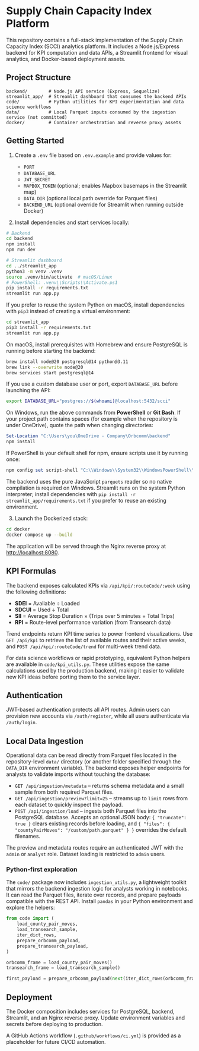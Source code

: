 # Supply Chain Capacity Index Platform

This repository contains a full-stack implementation of the Supply Chain Capacity Index (SCCI) analytics platform. It includes a Node.js/Express backend for KPI computation and data APIs, a Streamlit frontend for visual analytics, and Docker-based deployment assets.

## Project Structure

```
backend/        # Node.js API service (Express, Sequelize)
streamlit_app/  # Streamlit dashboard that consumes the backend APIs
code/           # Python utilities for KPI experimentation and data science workflows
data/           # Local Parquet inputs consumed by the ingestion service (not committed)
docker/         # Container orchestration and reverse proxy assets
```

## Getting Started

1. Create a `.env` file based on `.env.example` and provide values for:
   - `PORT`
   - `DATABASE_URL`
   - `JWT_SECRET`
   - `MAPBOX_TOKEN` (optional; enables Mapbox basemaps in the Streamlit map)
   - `DATA_DIR` (optional local path override for Parquet files)
   - `BACKEND_URL` (optional override for Streamlit when running outside Docker)

2. Install dependencies and start services locally:

```bash
# Backend
cd backend
npm install
npm run dev

# Streamlit dashboard
cd ../streamlit_app
python3 -m venv .venv
source .venv/bin/activate  # macOS/Linux
# PowerShell: .venv\\Scripts\\Activate.ps1
pip install -r requirements.txt
streamlit run app.py
```

If you prefer to reuse the system Python on macOS, install dependencies with `pip3` instead of creating a virtual environment:

```zsh
cd streamlit_app
pip3 install -r requirements.txt
streamlit run app.py
```

On macOS, install prerequisites with Homebrew and ensure PostgreSQL is running before starting the backend:

```bash
brew install node@20 postgresql@14 python@3.11
brew link --overwrite node@20
brew services start postgresql@14
```

If you use a custom database user or port, export `DATABASE_URL` before launching the API:

```zsh
export DATABASE_URL="postgres://$(whoami)@localhost:5432/scci"
```

On Windows, run the above commands from **PowerShell** or **Git Bash**. If your project path contains spaces (for example when the
repository is under OneDrive), quote the path when changing directories:

```powershell
Set-Location "C:\Users\you\OneDrive - Company\Orbcomm\backend"
npm install
```

If PowerShell is your default shell for npm, ensure scripts use it by running once:

```powershell
npm config set script-shell "C:\\Windows\\System32\\WindowsPowerShell\\v1.0\\powershell.exe"
```

The backend uses the pure JavaScript `parquets` reader so no native compilation is required on Windows. Streamlit runs on the system Python interpreter; install dependencies with `pip install -r streamlit_app/requirements.txt` if you prefer to reuse an existing environment.

3. Launch the Dockerized stack:

```bash
cd docker
docker compose up --build
```

The application will be served through the Nginx reverse proxy at [http://localhost:8080](http://localhost:8080).

## KPI Formulas

The backend exposes calculated KPIs via `/api/kpi/:routeCode/:week` using the following definitions:

- **SDEI** = Available ÷ Loaded
- **SDCUI** = Used ÷ Total
- **SII** = Average Stop Duration × (Trips over 5 minutes ÷ Total Trips)
- **RPI** = Route-level performance variation (from Transearch data)

Trend endpoints return KPI time series to power frontend visualizations. Use `GET /api/kpi` to retrieve the list of available routes and their active weeks, and `POST /api/kpi/:routeCode/trend` for multi-week trend data.

For data science workflows or rapid prototyping, equivalent Python helpers are available in
`code/kpi_utils.py`. These utilities expose the same calculations used by the production
backend, making it easier to validate new KPI ideas before porting them to the service
layer.

## Authentication

JWT-based authentication protects all API routes. Admin users can provision new accounts via `/auth/register`, while all users authenticate via `/auth/login`.

## Local Data Ingestion

Operational data can be read directly from Parquet files located in the repository-level `data/` directory (or another folder specified through the `DATA_DIR` environment variable). The backend exposes helper endpoints for analysts to validate imports without touching the database:

- `GET /api/ingestion/metadata` – returns schema metadata and a small sample from both required Parquet files.
- `GET /api/ingestion/preview?limit=25` – streams up to `limit` rows from each dataset to quickly inspect the payload.
- `POST /api/ingestion/load` – ingests both Parquet files into the PostgreSQL database. Accepts an optional JSON body: `{ "truncate": true }` clears existing records before loading, and `{ "files": { "countyPairMoves": "/custom/path.parquet" } }` overrides the default filenames.

The preview and metadata routes require an authenticated JWT with the `admin` or `analyst` role. Dataset loading is restricted to `admin` users.

### Python-first exploration

The `code/` package now includes `ingestion_utils.py`, a lightweight toolkit that mirrors the backend ingestion logic for analysts working in notebooks. It can read the Parquet files, iterate over records, and prepare payloads compatible with the REST API. Install `pandas` in your Python environment and explore the helpers:

```python
from code import (
    load_county_pair_moves,
    load_transearch_sample,
    iter_dict_rows,
    prepare_orbcomm_payload,
    prepare_transearch_payload,
)

orbcomm_frame = load_county_pair_moves()
transearch_frame = load_transearch_sample()

first_payload = prepare_orbcomm_payload(next(iter_dict_rows(orbcomm_frame)))
```

## Deployment

The Docker composition includes services for PostgreSQL, backend, Streamlit, and an Nginx reverse proxy. Update environment variables and secrets before deploying to production.

A GitHub Actions workflow (`.github/workflows/ci.yml`) is provided as a placeholder for future CI/CD automation.
